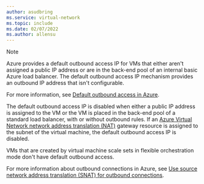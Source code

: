 ```yaml
---
author: asudbring
ms.service: virtual-network
ms.topic: include
ms.date: 02/07/2022
ms.author: allensu
---
```

> [!NOTE]
> Azure provides a default outbound access IP for VMs that either aren't assigned a public IP address or are in the back-end pool of an internal basic Azure load balancer. The default outbound access IP mechanism provides an outbound IP address that isn't configurable. 
>
> For more information, see [Default outbound access in Azure](../articles/virtual-network/ip-services/default-outbound-access.md).
>
> The default outbound access IP is disabled when either a public IP address is assigned to the VM or the VM is placed in the back-end pool of a standard load balancer, with or without outbound rules. If an [Azure Virtual Network network address translation (NAT)](../articles/virtual-network/nat-gateway/nat-overview.md) gateway resource is assigned to the subnet of the virtual machine, the default outbound access IP is disabled.
>
> VMs that are created by virtual machine scale sets in flexible orchestration mode don't have default outbound access.
>
> For more information about outbound connections in Azure, see [Use source network address translation (SNAT) for outbound connections](../articles/load-balancer/load-balancer-outbound-connections.md).